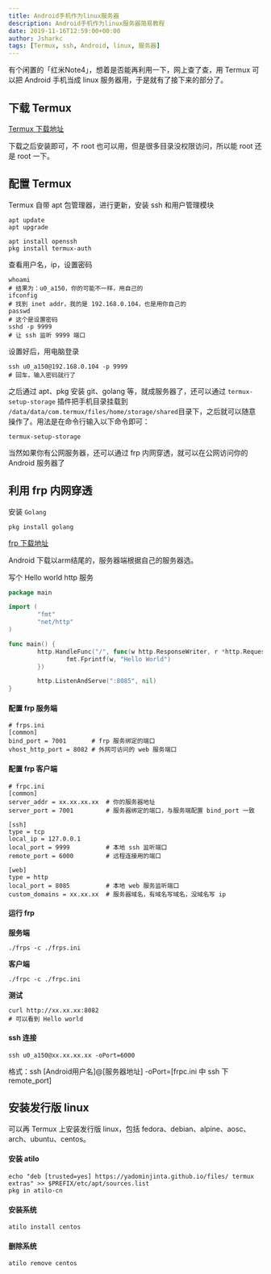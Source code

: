 ```yaml
---
title: Android手机作为linux服务器
description: Android手机作为linux服务器简易教程
date: 2019-11-16T12:59:00+00:00
author: Jsharkc
tags: [Termux, ssh, Android, linux, 服务器]
---
```


有个闲置的「红米Note4」，想着是否能再利用一下，网上查了查，用 Termux 可以把 Android 手机当成 linux 服务器用，于是就有了接下来的部分了。

## 下载 Termux

[Termux 下载地址](https://www.coolapk.com/apk/com.termux)

下载之后安装即可，不 root 也可以用，但是很多目录没权限访问，所以能 root 还是 root 一下。

## 配置 Termux

Termux 自带 apt 包管理器，进行更新，安装 ssh 和用户管理模块

```shell
apt update
apt upgrade

apt install openssh
pkg install termux-auth
```

查看用户名，ip，设置密码

```
whoami
# 结果为：u0_a150，你的可能不一样，用自己的
ifconfig
# 找到 inet addr，我的是 192.168.0.104，也是用你自己的
passwd
# 这个是设置密码
sshd -p 9999
# 让 ssh 监听 9999 端口
```

设置好后，用电脑登录

```
ssh u0_a150@192.168.0.104 -p 9999
# 回车，输入密码就行了
```

之后通过 apt、pkg 安装 git、golang 等，就成服务器了，还可以通过 `termux-setup-storage` 插件把手机目录挂载到 `/data/data/com.termux/files/home/storage/shared`目录下，之后就可以随意操作了。用法是在命令行输入以下命令即可：

```
termux-setup-storage
```

当然如果你有公网服务器，还可以通过 frp 内网穿透，就可以在公网访问你的 Android 服务器了

## 利用 frp 内网穿透

安装 `Golang`

```shell
pkg install golang
```

[frp 下载地址](https://github.com/fatedier/frp/releases)

Android 下载以arm结尾的，服务器端根据自己的服务器选。

写个 Hello world http 服务

```go
package main

import (
        "fmt"
        "net/http"
)

func main() {
        http.HandleFunc("/", func(w http.ResponseWriter, r *http.Request) {
                fmt.Fprintf(w, "Hello World")
        })

        http.ListenAndServe(":8085", nil)
}
```

#### 配置 frp 服务端

```
# frps.ini
[common]
bind_port = 7001       # frp 服务绑定的端口
vhost_http_port = 8082 # 外网可访问的 web 服务端口
```

#### 配置 frp 客户端

```
# frpc.ini
[common]
server_addr = xx.xx.xx.xx  # 你的服务器地址
server_port = 7001         # 服务器绑定的端口，与服务端配置 bind_port 一致

[ssh]
type = tcp
local_ip = 127.0.0.1
local_port = 9999          # 本地 ssh 监听端口
remote_port = 6000         # 远程连接用的端口

[web]
type = http
local_port = 8085          # 本地 web 服务监听端口
custom_domains = xx.xx.xx  # 服务器域名，有域名写域名，没域名写 ip
```

#### 运行 frp

**服务端**

```
./frps -c ./frps.ini
```

**客户端**

```
./frpc -c ./frpc.ini
```

**测试**

```
curl http://xx.xx.xx:8082
# 可以看到 Hello world
```

#### ssh 连接

```
ssh u0_a150@xx.xx.xx.xx -oPort=6000
```

格式：ssh  [Android用户名]@[服务器地址] -oPort=[frpc.ini 中 ssh 下 remote_port]

## 安装发行版 linux

可以再 Termux 上安装发行版 linux，包括 fedora、debian、alpine、aosc、arch、ubuntu、centos。

#### 安装 atilo

```
echo "deb [trusted=yes] https://yadominjinta.github.io/files/ termux extras" >> $PREFIX/etc/apt/sources.list
pkg in atilo-cn
```



#### 安装系统

```
atilo install centos
```

#### 删除系统

```
atilo remove centos
```

